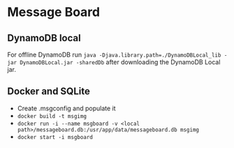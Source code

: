 # Message Board

## DynamoDB local
For offline DynamoDB run `java -Djava.library.path=./DynamoDBLocal_lib -jar DynamoDBLocal.jar -sharedDb` after downloading the DynamoDB Local jar.

## Docker and SQLite

* Create .msgconfig and populate it
* `docker build -t msgimg`
* `docker run -i --name msgboard -v <local path>/messageboard.db:/usr/app/data/messageboard.db msgimg`
* `docker start -i msgboard`
